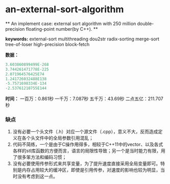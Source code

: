 # an-external-sort-algorithm
** An implement case: external sort algorithm with 250 million double-precision floating-point number(by C++). **

**keywords:**  external-sort multithreading dou2str radix-sorting merge-sort tree-of-loser high-precision block-fetch

**数据：**
```C++
3.603860899499E-268
3.744261471778E-225
2.071964576425E74
1.241726032488E138
-5.7571698334E-134
-2.53761210755E144
```

**时间：**
一百万：0.861秒
一千万：7.087秒
五千万：43.69秒
二点五亿：211.707秒

### **缺点**

1. 没有必要一个头文件（.h）对应一个源文件（.cpp），意义不大，反而造成定义在各个头文件中的全局参数引用混乱；
2. 代码不简练，一个是由于C操作用得多，相较于C++11中的vector、以及各式各样的stl库函数的方便而言，语言的局限性导致；另一个是当时能力有限，用了很多笨方法和编码习惯；
3. 没有必要使用传参形式来共享变量，为了提升速度直接采用全局变量即可。特别是内存占用较大的缓冲区，即使是引用传参，对速度的影响也较为明显，当时没有考虑到这一点。